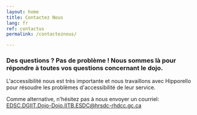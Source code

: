```yaml
---
layout: home
title: Contactez Nous
lang: fr
ref: contactus
permalink: /contacteznous/

---
```


### Des questions ? Pas de problème ! Nous sommes là pour répondre à toutes vos questions concernant le dojo.

L'accessibilité nous est très importante et nous travaillons avec Hipporello pour résoudre les problèmes d'accessibilité de leur service. 

Comme alternative, n'hésitez pas à nous envoyer un courriel: <a href="mailto:EDSC.DGIIT.DOJO-DOJO.IITB.ESDC@hrsdc-rhdcc.gc.ca">EDSC.DGIIT.Dojo-Dojo.IITB.ESDC@hrsdc-rhdcc.gc.ca</a> 


<script src="https://portal.hipporello.net/default/embed.js?formId=09189800e4e84be587017c5843ecf3db"></script>


